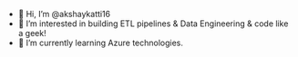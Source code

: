 - 👋 Hi, I’m @akshaykatti16
- 👀 I’m interested in building ETL pipelines & Data Engineering & code like a geek!
- 🌱 I’m currently learning Azure technologies.

<!---
akshaykatti16/akshaykatti16 is a ✨ special ✨ repository because its `README.md` (this file) appears on your GitHub profile.
You can click the Preview link to take a look at your changes.
--->
